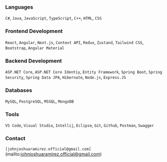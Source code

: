 ### Languages
`C#`, `Java`, `JavaScript`, `TypeScript`, `C++`, `HTML`, `CSS`

### Frontend Development
`React`, `Angular`, `Next.js`, `Context API`, `Redux`, `Zustand`, `Tailwind CSS`, `Bootstrap`, `Angular Material`

### Backend Development
`ASP.NET Core`, `ASP.NET Core Identiy`, `Entity Framework`, `Spring Boot`, `Spring Security`, `Spring Data JPA`, `Hibernate`, `Node.js`, `Express.JS`

### Databases
`MySQL`, `PostgreSQL`, `MSSQL`, `MongoDB`

### Tools
`VS Code`, `Visual Studio`, `Intellij`, `Eclipse`, `Git`, `Github`, `Postman`, `Swagger`


### Contact
`[johnjoshuaramirez.official@gmail.com]`(mailto:johnjoshuaramirez.official@gmail.com)
